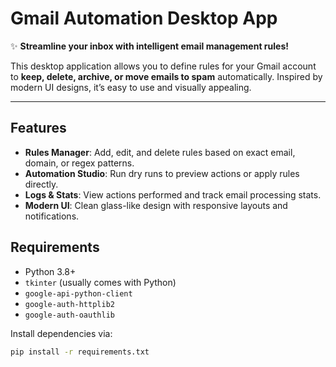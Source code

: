 # Gmail Automation Desktop App

✨ **Streamline your inbox with intelligent email management rules!**  

This desktop application allows you to define rules for your Gmail account to **keep, delete, archive, or move emails to spam** automatically. Inspired by modern UI designs, it’s easy to use and visually appealing.

---

## Features

- **Rules Manager**: Add, edit, and delete rules based on exact email, domain, or regex patterns.  
- **Automation Studio**: Run dry runs to preview actions or apply rules directly.  
- **Logs & Stats**: View actions performed and track email processing stats.  
- **Modern UI**: Clean glass-like design with responsive layouts and notifications.  



## Requirements

- Python 3.8+
- `tkinter` (usually comes with Python)
- `google-api-python-client`
- `google-auth-httplib2`
- `google-auth-oauthlib`

Install dependencies via:

```bash
pip install -r requirements.txt
